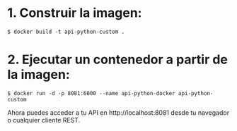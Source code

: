 # 1. Construir la imagen:
```shell
$ docker build -t api-python-custom .
```

# 2. Ejecutar un contenedor a partir de la imagen:
```shell
$ docker run -d -p 8081:6000 --name api-python-docker api-python-custom
```

Ahora puedes acceder a tu API en http://localhost:8081 desde tu navegador o cualquier cliente REST.
